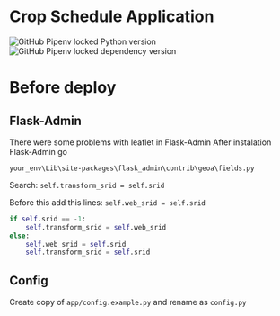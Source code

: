 # Crop Schedule Application

![GitHub Pipenv locked Python version](https://img.shields.io/github/pipenv/locked/python-version/AgroDevUZ/ekinjoylash?color=green&label=Python&logo=python&logoColor=white&style=flat-square)
![GitHub Pipenv locked dependency version](https://img.shields.io/github/pipenv/locked/dependency-version/AgroDevUz/ekinjoylash/flask?color=green&label=Flask&logo=flask&style=flat-square)

# Before deploy

## Flask-Admin
There were some problems with leaflet in Flask-Admin
After instalation Flask-Admin go

`your_env\Lib\site-packages\flask_admin\contrib\geoa\fields.py`

Search: `self.transform_srid = self.srid`

Before this add this lines: `self.web_srid = self.srid`

```python
if self.srid == -1:
    self.transform_srid = self.web_srid
else:
    self.web_srid = self.srid
    self.transform_srid = self.srid
```

## Config
Create copy of `app/config.example.py` and rename as `config.py`
